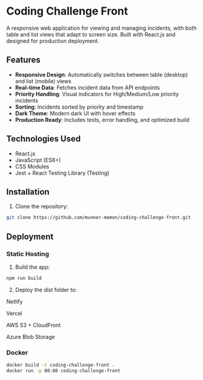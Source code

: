 # Coding Challenge Front

A responsive web application for viewing and managing incidents, with both table and list views that adapt to screen size. Built with React.js and designed for production deployment.

## Features

- **Responsive Design**: Automatically switches between table (desktop) and list (mobile) views
- **Real-time Data**: Fetches incident data from API endpoints
- **Priority Handling**: Visual indicators for High/Medium/Low priority incidents
- **Sorting**: Incidents sorted by priority and timestamp
- **Dark Theme**: Modern dark UI with hover effects
- **Production Ready**: Includes tests, error handling, and optimized build

## Technologies Used

- React.js
- JavaScript (ES6+)
- CSS Modules
- Jest + React Testing Library (Testing)

## Installation

1. Clone the repository:
```bash
git clone https://github.com/muneer-memon/coding-challenge-front.git
```

## Deployment
### Static Hosting
1. Build the app:
```bash
npm run build
```
2. Deploy the dist folder to:

Netlify

Vercel

AWS S3 + CloudFront

Azure Blob Storage

### Docker

```bash
docker build -t coding-challenge-front .
docker run -p 80:80 coding-challenge-front
```



